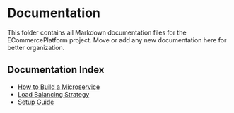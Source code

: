 # Documentation

This folder contains all Markdown documentation files for the ECommercePlatform project. Move or add any new documentation here for better organization.

## Documentation Index

- [How to Build a Microservice](HOW_TO_BUILD_MICROSERVICE.md)
- [Load Balancing Strategy](LOAD_BALANCING_STRATEGY.md)
- [Setup Guide](SETUP_GUIDE.md)
